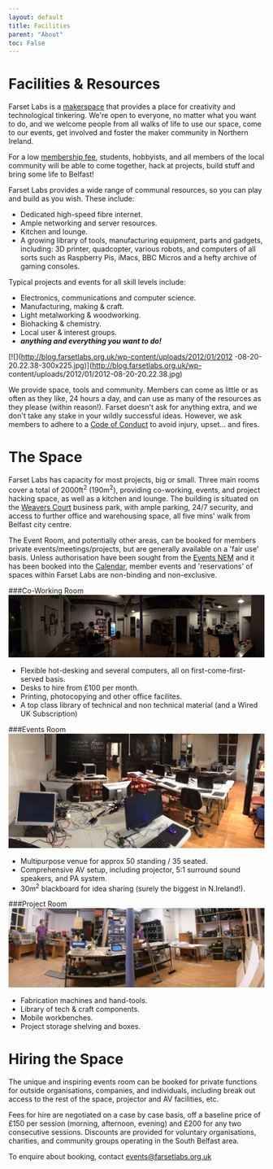 ```yaml
---
layout: default
title: Facilities
parent: "About"
toc: False
---
```

# Facilities & Resources

Farset Labs is a [makerspace](http://en.wikipedia.org/wiki/Hackerspace) that
provides a place for creativity and technological tinkering. We're open to
everyone, no matter what you want to do, and we welcome people from all walks
of life to use our space, come to our events, get involved and foster the maker community in Northern Ireland.

For a low [membership fee](/membership/index.html), students, hobbyists, and all members of the local community will be able to come together, hack at projects, build stuff and bring some life to Belfast!

Farset Labs provides a wide range of communal resources, so you can play and build as you wish. These include:

  * Dedicated high-speed fibre internet.
  * Ample networking and server resources.
  * Kitchen and lounge.
  * A growing library of tools, manufacturing equipment, parts and gadgets, including: 3D printer, quadcopter, various robots, and computers of all sorts such as Raspberry Pis, iMacs, BBC Micros and a hefty archive of gaming consoles.

Typical projects and events for all skill levels include:

  * Electronics, communications and computer science.
  * Manufacturing, making & craft.
  * Light metalworking & woodworking.
  * Biohacking & chemistry.
  * Local user & interest groups.
  * _**anything and everything you want to do!**_

[![](http://blog.farsetlabs.org.uk/wp-content/uploads/2012/01/2012
-08-20-20.22.38-300x225.jpg)](http://blog.farsetlabs.org.uk/wp-
content/uploads/2012/01/2012-08-20-20.22.38.jpg)

We provide space, tools and community. Members can come as little or as often as they like, 24 hours a day, and can use as many of the resources as they please (within reason!). Farset doesn't ask for anything extra, and we don't take any stake in your wildly successful ideas. However, we ask members to adhere to a [Code of Conduct](/about/code_of_conduct.html) to avoid injury, upset... and fires.

# The Space

Farset Labs has capacity for most projects, big or small. Three main rooms cover a total of 2000ft<sup>2</sup> (190m<sup>2</sup>), providing co-working, events, and project hacking space, as well as a kitchen and lounge. The building is situated on the [Weavers Court](http://www.weaverscourt.com/) business park, with ample parking, 24/7 security, and access to further office and warehousing space, all five mins' walk from Belfast city centre.

The Event Room, and potentially other areas, can be booked for members private events/meetings/projects, but are generally
available on a 'fair use' basis.
Unless authorisation have been sought from the [Events NEM](/about/index.html) and it has been booked into the [Calendar](/events/index.html), member events and 'reservations' of spaces within Farset Labs are non-binding and non-exclusive.

###Co-Working Room
![](/about/coworking_room_pano.jpg)

  * Flexible hot-desking and several computers, all on first-come-first-served basis.
  * Desks to hire from £100 per month.
  * Printing, photocopying and other office facilites.
  * A top class library of technical and non technical material (and a Wired UK Subscription)

###Events Room
![](/about/event_space_pano.jpg)

  * Multipurpose venue for approx 50 standing / 35 seated. 
  * Comprehensive AV setup, including projector, 5:1 surround sound speakers, and PA system.
  * 30m<sup>2</sup> blackboard for idea sharing (surely the biggest in N.Ireland!).

###Project Room
![](/about/project_room_pano.jpg)

  * Fabrication machines and hand-tools.
  * Library of tech & craft components.
  * Mobile workbenches.
  * Project storage shelving and boxes.


# Hiring the Space

The unique and inspiring events room can be booked for private functions for outside organisations, companies, and individuals, including break out access to the rest of the space, projector and AV facilities, etc. 

Fees for hire are negotiated on a case by case basis, off a baseline price of £150 per session (morning, afternoon, evening) and £200 for any two consecutive sessions. Discounts are provided for voluntary organisations, charities, and community groups operating in the South Belfast area.

To enquire about booking, contact [events@farsetlabs.org.uk](mailto:events@farsetlabs.org.uk)



